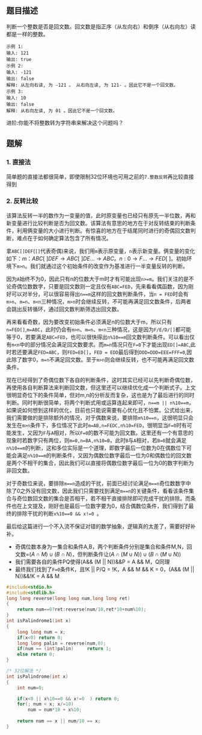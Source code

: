 ## 题目描述

判断一个整数是否是回文数。回文数是指正序（从左向右）和倒序（从右向左）读都是一样的整数。

```
示例 1:
输入: 121
输出: true
示例 2:
输入: -121
输出: false
解释: 从左向右读, 为 -121 。 从右向左读, 为 121- 。因此它不是一个回文数。
示例 3:
输入: 10
输出: false
解释: 从右向左读, 为 01 。因此它不是一个回文数。
```


进阶:你能不将整数转为字符串来解决这个问题吗？

## 题解

### 1. 直接法

​	简单题的直接法都很简单，即使限制32位环境也可用之前的`7.整数反转`再比较直接得到

### 2. 反转比较

​	该算法反转一半的数作为一变量的值，此时原变量也已经只有原先一半位数，再和新变量进行比较判断是否为回文数。该算法有意思的地方在于对反转结束的判断条件，利用俩变量的大小进行判断。有惊喜的地方在于结尾同时进行的奇偶回文数判断，难点在于如何确定算法包含了所有情况。

​	拿`ABC[]DEF`(`[]`代表奇偶)来说，我们用`m`表示原变量，`n`表示新变量。俩变量的变化如下：$m：ABC[\ ]DEF\rightarrow ABC[\ ]DE ... \rightarrow ABC$。$n: 0\rightarrow F ...\rightarrow FED[\ ]$。初始环境下`m>n`。我们就通过这个初始条件的改变作为基准进行一半变量反转的判断。

​	因为`A`始终不为0，因此只有n的位数大于m时才有可能出现`n>=m`。我们关注的是不论奇偶位数数字，只要是回文数则一定且仅有`ABC=FED`，先来看看偶函数，因为刚好可以对半分，可以很容易得出`n==m`这样的回文数判断条件，当`n = FED`时会有`m>n`、`m=n`、`m<n`三种情况，`m>n`时会继续反转，不可能再满足回文数条件，后两者会跳出反转循环，通过回文数判断筛选出回文数。

​	再来看看奇数，因为要改变初始条件必须满足n的位数大于m，所以只有`n=FED[]`,`m=ABC`，此时仍会有`m>n`、`m=n`、`m<n`三种情况，这是因为`F/E/D/[]`都可能等于0，若要满足`ABC=FED`，也可以很快得出`n%10==m`回文数判断条件。可以看出仅有`m<n`中的部分情况会满足回文数要求。而`m=n`情况只在`F=0`下才能出现`ED[]=ABC`,此时若还要满足`FED=ABC`，则`FED=ED[]`，`FED = EDD`最后得到`DDD=DDD=EEE=FFF=0`,因此除了数字0，`m=n`不满足回文数。至于`m>n`则会继续反转，也不可能再满足回文数条件。

​	现在已经得到了奇偶位数下各自的判断条件，这时其实已经可以先判断奇偶位数，再使用各自判断算法来判断回文数，但这里还可以继续优化成一个判断式子。上文很明显奇位下的条件简单，但对m,n的分析反而复杂，这也是为了最后进行的同时判断。同时判断很简单，将两个判断式用或运算连起来即可，`n==m || n%10==m`，如果说如何想到这样的优化，目前也只能说需要有心优化且不怕累。公式给出来，我们需要做的是排除额外的情况，对于偶数来说，要排除`m%10==n`，这很明显只会发生在`m>n`条件下，多位情况下此时`m=AB,n=FEDC,n%10=FED`，很明显当`F=0`时有可能发生，又因为`F`与`A`相对，所以`F=0`的数不可能为回文数。这里还有一个有意思的现象时若数字只有两位，则`m=0,n=BA,n%10=B`，此时`B`与`A`相对，若`B=0`就会满足`n%10==m`的判断，这和多位实际是一个道理，即数字最后一位数为0在偶数位下可能会满足`n%10==m`的判断条件，又因为偶数位数字最后一位为0和偶数位的回文数是两个不相干的集合，因此我们可以直接将偶数位数字最后一位为0的数字判断为非回文数。

​	对于奇数位来说，要排除`m==n`造成的干扰，前面已经讨论满足`m==n`奇位数数字中除了0之外没有回文数，因此我们只需要找到满足`m==n`的关键条件，看看该条件集合与奇位数回文数的集合是否相干，若不相干直接排除即可完成干扰的排除。而条件也在上文提及，刚好也是最后一位数字要为0，结合偶数位条件，我们得到了最终的排除干扰的判断`x%10==0 && x!=0 `。

​	最后给这篇进行一个不入流不保证对错的数学抽象，逻辑真的太差了，需要好好补补。

- 奇偶位数本身为一集合和条件A,B，两个判断条件分别是集合和条件M,N，回文数=$(A\cap M )\cup (B\cap N)$，但判断条件让$(A\cap(M\cup N))\cup(B\cap(M\cup N))$
- 我们需要各自的条件PQ使得(A&& (M || N))&&P = A && M，Q同理
- 最终我们找到了`F=0`条件K，且!K || P/Q = !K，A && M && K = 0，(A&& (M || N))&&!K = A && M

```c
#include<stdio.h>
#include<stdlib.h>
long long reverse(long long num,long long ret)
{
    return num==0?ret:reverse(num/10,ret*10+num%10);
}
int isPalindrome1(int x)
{
    long long num = x;
    if(x<0) return 0;
    long long palin = reverse(num,0);
    if(num == (int)palin)     return 1;
    else return 0;
}

/* 32位解法 */
int isPalindrome(int x)
{
	int num=0;

	if(x<0 || x%10==0 && x!=0  ) return 0;
	for(; num < x; x/=10)
		num = num*10 + x%10;
	
	return num == x || num/10 == x;
}
```





